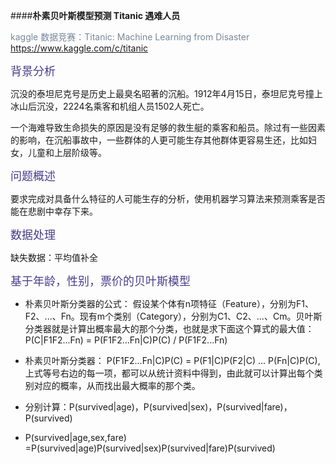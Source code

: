####**朴素贝叶斯模型预测 Titanic 遇难人员**

<font color= #778899>kaggle 数据竞赛：Titanic: Machine Learning from Disaster</font>
<a>https://www.kaggle.com/c/titanic</a>

<font color=#483D8B size = 4>背景分析</font>

沉没的泰坦尼克号是历史上最臭名昭著的沉船。1912年4月15日，泰坦尼克号撞上冰山后沉没，2224名乘客和机组人员1502人死亡。

一个海难导致生命损失的原因是没有足够的救生艇的乘客和船员。除过有一些因素的影响，在沉船事故中，一些群体的人更可能生存其他群体更容易生还，比如妇女，儿童和上层阶级等。

<font color=#483D8B size = 4>问题概述</font>

要求完成对具备什么特征的人可能生存的分析，使用机器学习算法来预测乘客是否能在悲剧中幸存下来。

<font color=#483D8B size = 4>数据处理</font>

缺失数据：平均值补全

<font color=#483D8B size = 4>基于年龄，性别，票价的贝叶斯模型</font>

- 朴素贝叶斯分类器的公式：
  假设某个体有n项特征（Feature），分别为F1、F2、...、Fn。现有m个类别（Category），分别为C1、C2、...、Cm。贝叶斯分类器就是计算出概率最大的那个分类，也就是求下面这个算式的最大值：P(C|F1F2...Fn) = P(F1F2...Fn|C)P(C) / P(F1F2...Fn)
- 朴素贝叶斯分类器：
  P(F1F2...Fn|C)P(C) = P(F1|C)P(F2|C) ... P(Fn|C)P(C),上式等号右边的每一项，都可以从统计资料中得到，由此就可以计算出每个类别对应的概率，从而找出最大概率的那个类。

- 分别计算：P(survived|age)，P(survived|sex)，P(survived|fare)，P(survived)
- P(survived|age,sex,fare)
  =P(survived|age)P(survived|sex)P(survived|fare)P(survived)








